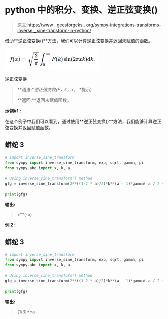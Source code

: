 # python 中的积分、变换、逆正弦变换()

> 原文:[https://www . geesforgeks . org/sympy-integrations-transforms-inverse _ sine-transform-in-python/](https://www.geeksforgeeks.org/sympy-integrals-transforms-inverse_sine_transform-in-python/)

借助**逆正弦变换()**方法，我们可以计算逆正弦变换并返回未赋值的函数。

![](img/0ac1b4f5adb16e390ab8489c8ec639d8.png)

逆正弦变换

> **语法:**逆正弦变换(F，k，x，* *提示)
> 
> **返回:**返回未赋值函数。

**示例#1 :**

在这个例子中我们可以看到，通过使用**逆正弦变换()**方法，我们能够计算逆正弦变换并返回赋值函数。

## 蟒蛇 3

```py
# import inverse_sine_transform
from sympy import inverse_sine_transform, exp, sqrt, gamma, pi
from sympy.abc import x, k, a

# Using inverse_sine_transform() method
gfg = inverse_sine_transform(2**((1-2 * a)/2)*k**(a - 1)*gamma(-a / 2 + 1)/gamma((a + 1)/2), k, x)

print(gfg)
```

**输出:**

> x**(-a)

**例 2 :**

## 蟒蛇 3

```py
# import inverse_sine_transform
from sympy import inverse_sine_transform, exp, sqrt, gamma, pi
from sympy.abc import x, k, a

# Using inverse_sine_transform() method
gfg = inverse_sine_transform(2**((1-2 * a)/2)*k**(a - 1)*gamma(-a / 2 + 1)/gamma((a + 1)/2), k, 3)

print(gfg)
```

**输出:**

> (1/3)**a